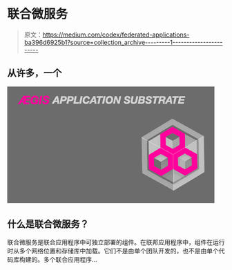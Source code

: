 # 联合微服务

> 原文：<https://medium.com/codex/federated-applications-ba396d6925b1?source=collection_archive---------1----------------------->

## 从许多，一个

![](img/6544765e0a92ce5094b8c788c380d4ea.png)

## 什么是联合微服务？

联合微服务是联合应用程序中可独立部署的组件。在联邦应用程序中，组件在运行时从多个网络位置和存储库中加载。它们不是由单个团队开发的，也不是由单个代码库构建的。多个联合应用程序…
